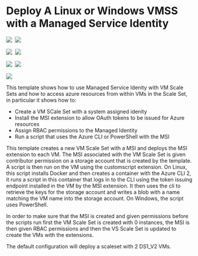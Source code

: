 # Deploy A Linux or Windows VMSS with a Managed Service Identity

<IMG SRC="https://azbotstorage.blob.core.windows.net/badges/201-vmss-msi/PublicLastTestDate.svg" />&nbsp;
<IMG SRC="https://azbotstorage.blob.core.windows.net/badges/201-vmss-msi/PublicDeployment.svg" />&nbsp;

<IMG SRC="https://azbotstorage.blob.core.windows.net/badges/201-vmss-msi/FairfaxLastTestDate.svg" />&nbsp;
<IMG SRC="https://azbotstorage.blob.core.windows.net/badges/201-vmss-msi/FairfaxDeployment.svg" />&nbsp;

<IMG SRC="https://azbotstorage.blob.core.windows.net/badges/201-vmss-msi/BestPracticeResult.svg" />&nbsp;
<IMG SRC="https://azbotstorage.blob.core.windows.net/badges/201-vmss-msi/CredScanResult.svg" />&nbsp;

<a href="https://portal.azure.com/#create/Microsoft.Template/uri/https%3A%2F%2Fraw.githubusercontent.com%2FAzure%2Fazure-quickstart-templates%2Fmaster%2F201-vmss-msi%2Fazuredeploy.json" target="_blank">
    <img src="http://azuredeploy.net/deploybutton.png"/>
</a>

This template shows how to use Managed Service Idenity with VM Scale Sets and how to access azure resources from within VMs in the Scale Set, in particular it shows how to:

- Create a VM SCale Set with a system assigned idenity
- Install the MSI extension to allow OAuth tokens to be issued for Azure resources
- Assign RBAC permissions to the Managed Identity
- Run a  script that uses the Azure CLI or PowerShell with the MSI

This template creates a new VM Scale Set with a MSI and deploys the MSI extension to each VM. The MSI associated with the VM Scale Set is given contributor permission on a storage account that is created by the template.  A script is then run on the VM using the customscript extension.  On Linux, this script installs Docker and then creates a container with the Azure CLI 2, it runs a script in this container that logs in to the CLI using the token issuing endpoint installed in the VM by the MSI extension. It then uses the cli to retrieve the keys for the storage account and writes a blob with a name matching the VM name into the storage account.  On Windows, the script uses PowerShell.

In order to make sure that the MSI is created and given permissions before the scripts run first the VM Scale Set is created with 0 instances, the MSI is then given RBAC permissions and then the VS Scale Set is updated to create the VMs with the extensions.

The default configuration will deploy a scaleset with 2 DS1_V2 VMs.
